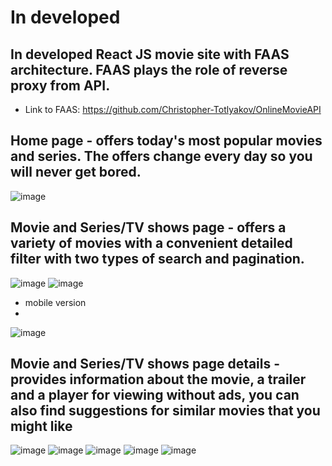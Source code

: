 # In developed 
## In developed React JS movie site with FAAS architecture. FAAS plays the role of reverse proxy from API.

- Link to FAAS: https://github.com/Christopher-Totlyakov/OnlineMovieAPI

## Home page - offers today's most popular movies and series. The offers change every day so you will never get bored.

![image](https://github.com/user-attachments/assets/e0053dff-d87e-40cc-92ff-5ab482af8387)

## Movie and Series/TV shows page - offers a variety of movies with a convenient detailed filter with two types of search and pagination.

![image](https://github.com/user-attachments/assets/2a39dffd-0151-4859-9320-2693b197faec)
![image](https://github.com/user-attachments/assets/e946f551-51a5-40fe-80e4-7b41c983ca23)

- mobile version
- 
![image](https://github.com/user-attachments/assets/01f665ae-3d19-44e3-a8b5-2b610d8ba4f1)

## Movie and Series/TV shows page details - provides information about the movie, a trailer and a player for viewing without ads, you can also find suggestions for similar movies that you might like

![image](https://github.com/user-attachments/assets/9e070dee-4702-4670-b39c-204077fe5198)
![image](https://github.com/user-attachments/assets/50f0b683-7597-4a89-b599-ca936fd47f25)
![image](https://github.com/user-attachments/assets/393ebb78-433d-4f04-b4ac-573a38cd7d99)
![image](https://github.com/user-attachments/assets/99631b44-0913-4a42-a2eb-8a3c723adf3e)
![image](https://github.com/user-attachments/assets/1de2f6a1-c513-4115-a34d-66cf91f0436d)





